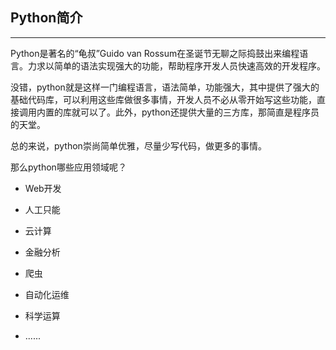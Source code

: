 ## Python简介

---

Python是著名的“龟叔”Guido van Rossum在圣诞节无聊之际捣鼓出来编程语言。力求以简单的语法实现强大的功能，帮助程序开发人员快速高效的开发程序。



没错，python就是这样一门编程语言，语法简单，功能强大，其中提供了强大的基础代码库，可以利用这些库做很多事情，开发人员不必从零开始写这些功能，直接调用内置的库就可以了。此外，python还提供大量的三方库，那简直是程序员的天堂。



总的来说，python崇尚简单优雅，尽量少写代码，做更多的事情。



那么python哪些应用领域呢？



* Web开发

* 人工只能

* 云计算

* 金融分析

* 爬虫

* 自动化运维

* 科学运算

* ......





